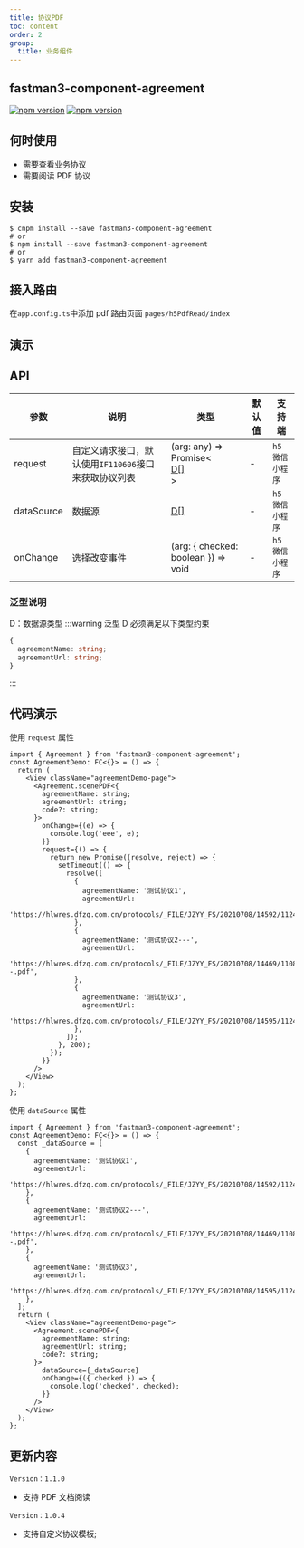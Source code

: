```yaml
---
title: 协议PDF
toc: content
order: 2
group:
  title: 业务组件
---
```


## fastman3-component-agreement

[![npm version](https://img.shields.io/npm/v/fastman3-component-agreement?color=%231890ff)](https://www.npmjs.com/package/fastman3-component-agreement) [![npm version](https://img.shields.io/npm/dy/fastman3-component-agreement)](https://www.npmjs.com/package/fastman3-component-agreement)

## 何时使用

- 需要查看业务协议
- 需要阅读 PDF 协议

## 安装

```shell
$ cnpm install --save fastman3-component-agreement
# or
$ npm install --save fastman3-component-agreement
# or
$ yarn add fastman3-component-agreement
```

## 接入路由

在`app.config.ts`中添加 pdf 路由页面 `pages/h5PdfRead/index`

## 演示
<Mobile url="http://easycli.cn:8891/components/agreement-demo-h5" sourcekey="agreementpdf"></Mobile>

## API

| 参数       | 说明                                                 | 类型                                                                                                                                | 默认值 | 支持端                                                |
| ---------- | ---------------------------------------------------- | ----------------------------------------------------------------------------------------------------------------------------------- | ------ | ----------------------------------------------------- |
| request    | 自定义请求接口，默认使用`IF110606`接口来获取协议列表 | <div class="api-type">(arg: any) => Promise\< <div class='api-typeinterface'>[D[]](/components/agreementpdf#泛型说明)</div>\></div> | -      | <div class='api-col-100'>`h5`<br/>`微信小程序` </div> |
| dataSource | 数据源                                               | <div class="api-type"><div class='api-typeinterface'>[D[]](/components/agreementpdf#泛型说明)</div></div>                           | -      | <div class='api-col-100'>`h5`<br/>`微信小程序` </div> |
| onChange   | 选择改变事件                                         | <div class="api-type">(arg: { checked: boolean }) => void</div>                                                                     | -      | <div class='api-col-100'>`h5`<br/>`微信小程序` </div> |

### 泛型说明

D：数据源类型
:::warning
泛型 D 必须满足以下类型约束

```typescript
{
  agreementName: string;
  agreementUrl: string;
}
```

:::

## 代码演示

使用 `request` 属性

```tsx | pure
import { Agreement } from 'fastman3-component-agreement';
const AgreementDemo: FC<{}> = () => {
  return (
    <View className="agreementDemo-page">
      <Agreement.scenePDF<{
        agreementName: string;
        agreementUrl: string;
        code?: string;
      }>
        onChange={(e) => {
          console.log('eee', e);
        }}
        request={() => {
          return new Promise((resolve, reject) => {
            setTimeout(() => {
              resolve([
                {
                  agreementName: '测试协议1',
                  agreementUrl:
                    'https://hlwres.dfzq.com.cn/protocols/_FILE/JZYY_FS/20210708/14592/11244/%E6%8A%95%E9%A1%BE%E6%9C%8D%E5%8A%A1%E5%8D%8F%E8%AE%AE.pdf',
                },
                {
                  agreementName: '测试协议2---',
                  agreementUrl:
                    'https://hlwres.dfzq.com.cn/protocols/_FILE/JZYY_FS/20210708/14469/11082/%E4%B8%9C%E6%96%B9%E8%AF%81%E5%88%B8%E8%82%A1%E4%BB%BD%E6%9C%89%E9%99%90%E5%85%AC%E5%8F%B8%E5%85%AC%E5%BC%80%E5%8B%9F%E9%9B%86%E8%AF%81%E5%88%B8%E6%8A%95%E8%B5%84%E5%9F%BA%E9%87%91%E6%8A%95%E8%B5%84%E9%A1%BE%E9%97%AE%E4%B8%9A%E5%8A%A1%E9%A3%8E%E9%99%A9%E6%8F%AD%E7%A4%BA%E4%B9%A61--.pdf',
                },
                {
                  agreementName: '测试协议3',
                  agreementUrl:
                    'https://hlwres.dfzq.com.cn/protocols/_FILE/JZYY_FS/20210708/14595/11247/%E6%8A%95%E9%A1%BE%E8%B5%84%E9%87%91%E7%89%B9%E5%88%AB%E6%8F%90%E7%A4%BA%E7%A1%AE%E8%AE%A4%E4%B9%A6.pdf',
                },
              ]);
            }, 200);
          });
        }}
      />
    </View>
  );
};
```

使用 `dataSource` 属性

```tsx | pure
import { Agreement } from 'fastman3-component-agreement';
const AgreementDemo: FC<{}> = () => {
  const _dataSource = [
    {
      agreementName: '测试协议1',
      agreementUrl:
        'https://hlwres.dfzq.com.cn/protocols/_FILE/JZYY_FS/20210708/14592/11244/%E6%8A%95%E9%A1%BE%E6%9C%8D%E5%8A%A1%E5%8D%8F%E8%AE%AE.pdf',
    },
    {
      agreementName: '测试协议2---',
      agreementUrl:
        'https://hlwres.dfzq.com.cn/protocols/_FILE/JZYY_FS/20210708/14469/11082/%E4%B8%9C%E6%96%B9%E8%AF%81%E5%88%B8%E8%82%A1%E4%BB%BD%E6%9C%89%E9%99%90%E5%85%AC%E5%8F%B8%E5%85%AC%E5%BC%80%E5%8B%9F%E9%9B%86%E8%AF%81%E5%88%B8%E6%8A%95%E8%B5%84%E5%9F%BA%E9%87%91%E6%8A%95%E8%B5%84%E9%A1%BE%E9%97%AE%E4%B8%9A%E5%8A%A1%E9%A3%8E%E9%99%A9%E6%8F%AD%E7%A4%BA%E4%B9%A61--.pdf',
    },
    {
      agreementName: '测试协议3',
      agreementUrl:
        'https://hlwres.dfzq.com.cn/protocols/_FILE/JZYY_FS/20210708/14595/11247/%E6%8A%95%E9%A1%BE%E8%B5%84%E9%87%91%E7%89%B9%E5%88%AB%E6%8F%90%E7%A4%BA%E7%A1%AE%E8%AE%A4%E4%B9%A6.pdf',
    },
  ];
  return (
    <View className="agreementDemo-page">
      <Agreement.scenePDF<{
        agreementName: string;
        agreementUrl: string;
        code?: string;
      }>
        dataSource={_dataSource}
        onChange={({ checked }) => {
          console.log('checked', checked);
        }}
      />
    </View>
  );
};
```

## 更新内容

`Version：1.1.0`

- 支持 PDF 文档阅读

`Version：1.0.4`

- 支持自定义协议模板;
